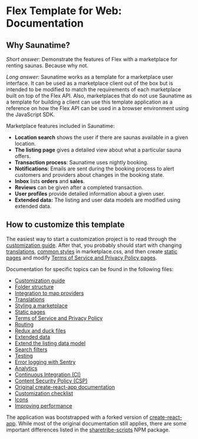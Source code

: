 # Flex Template for Web: Documentation

## Why Saunatime?

_Short answer:_ Demonstrate the features of Flex with a marketplace for renting saunas. Because why
not.

_Long answer:_ Saunatime works as a template for a marketplace user interface. It can be used as a
marketplace client out of the box but is intended to be modified to match the requirements of each
marketplace built on top of the Flex API. Also, marketplaces that do not use Saunatime as a template
for building a client can use this template application as a reference on how the Flex API can be
used in a browser environment using the JavaScript SDK.

Marketplace features included in Saunatime:

- **Location search** shows the user if there are saunas available in a given location.
- **The listing page** gives a detailed view about what a particular sauna offers.
- **Transaction process**: Saunatime uses nightly booking.
- **Notifications**: Emails are sent during the booking process to alert customers and providers
  about changes in the booking state.
- **Inbox** lists **orders** and **sales**.
- **Reviews** can be given after a completed transaction.
- **User profiles** provide detailed information about a given user.
- **Extended data:** The listing and user data models are modified using extended data.

## How to customize this template

The easiest way to start a customization project is to read through the
[customization guide](customization-guide.md). After that, you probably should start with changing
[translations](translations.md), [common styles](styling.md) in marketplace.css, and then create
[static pages](static-pages.md) and modify
[Terms of Service and Privacy Policy pages](terms-of-service-and-privacy-policy.md).

Documentation for specific topics can be found in the following files:

- [Customization guide](customization-guide.md)
- [Folder structure](folder-structure.md)
- [Integration to map providers](map-providers.md)
- [Translations](translations.md)
- [Styling a marketplace](styling.md)
- [Static pages](static-pages.md)
- [Terms of Service and Privacy Policy](terms-of-service-and-privacy-policy.md)
- [Routing](routing.md)
- [Redux and duck files](redux.md)
- [Extended data](extended-data.md)
- [Extend the listing data model](extend-listing.md)
- [Search filters](search-filters.md)
- [Testing](testing.md)
- [Error logging with Sentry](sentry.md)
- [Analytics](analytics.md)
- [Continuous Integration (CI)](ci.md)
- [Content Security Policy (CSP)](content-security-policy.md)
- [Original create-react-app documentation](https://github.com/sharetribe/create-react-app/blob/master/packages/react-scripts/template/README.md)
- [Customization checklist](customization-checklist.md)
- [Icons](icons.md)
- [Improving performance](improving-performance.md)

The application was bootstrapped with a forked version of
[create-react-app](https://github.com/facebookincubator/create-react-app). While most of the
original documentation still applies, there are some important differences listed in the
[sharetribe-scripts](https://www.npmjs.com/package/sharetribe-scripts) NPM package.
